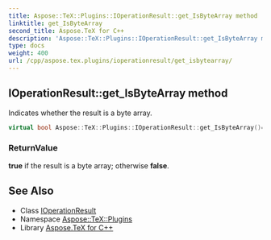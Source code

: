 ```yaml
---
title: Aspose::TeX::Plugins::IOperationResult::get_IsByteArray method
linktitle: get_IsByteArray
second_title: Aspose.TeX for C++
description: 'Aspose::TeX::Plugins::IOperationResult::get_IsByteArray method. Indicates whether the result is a byte array in C++.'
type: docs
weight: 400
url: /cpp/aspose.tex.plugins/ioperationresult/get_isbytearray/
---
```

## IOperationResult::get_IsByteArray method


Indicates whether the result is a byte array.

```cpp
virtual bool Aspose::TeX::Plugins::IOperationResult::get_IsByteArray()=0
```


### ReturnValue

**true** if the result is a byte array; otherwise **false**.

## See Also

* Class [IOperationResult](../)
* Namespace [Aspose::TeX::Plugins](../../)
* Library [Aspose.TeX for C++](../../../)
